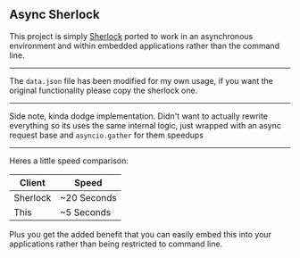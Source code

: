 Async Sherlock
--------------

This project is simply [Sherlock](https://github.com/sherlock-project/sherlock) 
ported to work in an asynchronous environment and within embedded applications
rather than the command line.

---

The `data.json` file has been modified for my own usage, if you want
the original functionality please copy the sherlock one. 

---

Side note, kinda dodge implementation. Didn't want to
actually rewrite everything so its uses the same internal
logic, just wrapped with an async request base and `asyncio.gather`
for them speedups

---

Heres a little speed comparison:

| Client   | Speed       |
|----------|-------------|
| Sherlock | ~20 Seconds |
| This     | ~5 Seconds  |

Plus you get the added benefit that you can easily embed this 
into your applications rather than being restricted to command line.